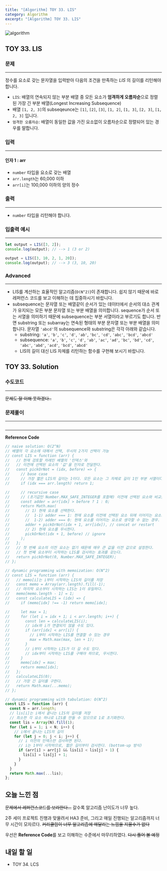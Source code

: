 ```yaml
---
title: "[Algorithm] TOY 33. LIS"
category: Algorithm
excerpt: "[Algorithm] TOY 33. LIS"
---
```


![algorithm](https://user-images.githubusercontent.com/83164003/131701318-f0ff36c4-1fcc-4f21-b978-18a9d8ec3386.jpg)
## TOY 33. LIS
### 문제
---
정수를 요소로 갖는 문자열을 입력받아 다음의 조건을 만족하는 *LIS* 의 길이를 리턴해야 합니다.

- `LIS`: 배열의 연속되지 않는 부분 배열 중 모든 요소가 **엄격하게 오름차순**으로 정렬된 가장 긴 부분 배열(Longest Increasing Subsequence)
- 배열 `[1, 2, 3]`의 subseqeunce는 `[1]`, `[2]`, `[3]`, `[1, 2]`, `[1, 3]`, `[2, 3]`, `[1, 2, 3]` 입니다.
- `엄격한 오름차순`: 배열이 동일한 값을 가진 요소없이 오름차순으로 정렬되어 있는 경우를 말합니다.

### 입력
---
#### 인자 1 : arr
- `number` 타입을 요소로 갖는 배열
- `arr.length`는 60,000 이하
- `arr[i]`는 100,000 이하의 양의 정수


### 출력
---
- `number` 타입을 리턴해야 합니다.

### 입출력 예시
---
```javascript
let output = LIS([3, 2]);
console.log(output); // --> 1 (3 or 2)

output = LIS([3, 10, 2, 1, 20]);
console.log(output); // --> 3 (3, 10, 20)
```

### Advanced
---
- LIS를 계산하는 효율적인 알고리즘(`O(N^2)`)이 존재합니다. 쉽지 않기 때문에 바로 레퍼런스 코드를 보고 이해하는 데 집중하시기 바랍니다.
- subsequence는 문자열 또는 배열같이 순서가 있는 데이터에서 순서의 대소 관계가 유지되는 모든 부분 문자열 또는 부분 배열을 의미합니다. sequence가 순서 또는 서열을 의미하기 때문에 subsequence는 부분 서열이라고 부르기도 합니다. 반면 substring 또는 subarray는 연속된 형태의 부분 문자열 또는 부분 배열을 의미합니다. 문자열 `'abcd'`의 subsequence와 substring은 각각 아래와 같습니다.
  - substring: `'a'`, `'b'`, `'c'`, `'d'`, `'ab'`, `'bc'`, `'cd'`, `'abc'`, `'bcd'`, `'abcd'`
  - subsequence: `'a'`, `'b'`, `'c'`, `'d'`, `'ab'`, `'ac'`, `'ad'`, `'bc'`, `'bd'`, `'cd'`, `'abc'`, `'abd'`, `'acd'`, `'bcd'`, `'abcd'`
  - LIS의 길이 대신 LIS 자체를 리턴하는 함수를 구현해 보시기 바랍니다.

## TOY 33. Solution
### 수도코드
---
~~문제도 잘 이해 못하겠다..~~

### 문제풀이 
---

```javascript

```
--- 

**Reference Code**
```javascript
// naive solution: O(2^N)
// 배열의 각 요소에 대해서 선택, 무시의 2가지 선택이 가능
// const LIS = function (arr) {
//   // 현재 검토할 차례인 배열의 '인덱스'와
//   // 이전에 선택된 요소의 '값'을 인자로 전달한다.
//   const pickOrNot = (idx, before) => {
//     // base case
//     // 가장 짧은 LIS의 길이는 1이다. 모든 요소는 그 자체로 길이 1인 부분 서열이다.
//     if (idx === arr.length) return 1;

//     // recursive case
//     // (초기값인 Number.MAX_SAFE_INTEGER를 포함해) 이전에 선택된 요소와 비교를 한다.
//     const adder = arr[idx] > before ? 1 : 0;
//     return Math.max(
//       // 1) 현재 요소를 선택한다.
//       //  1-1) adder === 1: 현재 요소를 이전에 선택된 요소 뒤에 이어지는 요소로 생각해 LIS의 길이에 1을 더한다.
//       //  1-2) adder === 0: 현재 요소를 이어지는 요소로 생각할 수 없는 경우. 이전 요소를 건너뛰고 LIS의 처음 또는 중간 요소로 현재 요소를 선택한다.
//       adder + pickOrNot(idx + 1, arr[idx]), // concat or restart
//       // 2) 현재 요소를 무시한다.
//       pickOrNot(idx + 1, before) // ignore
//     );
//   };
//   // 첫 번째 요소의 이전 요소는 없기 때문에 매우 큰 값을 이전 값으로 설정한다.
//   // 첫 번째 요소부터 시작하는 LIS를 검사하는 효과를 갖는다.
//   return pickOrNot(0, Number.MAX_SAFE_INTEGER);
// };

// dynamic programming with memoization: O(N^2)
// const LIS = function (arr) {
//   // memo[i]는 i부터 시작하는 LIS의 길이를 저장
//   const memo = Array(arr.length).fill(-1);
//   // 마지막 요소부터 시작하는 LIS는 1이 유일하다.
//   memo[memo.length - 1] = 1;
//   const calculateLIS = (idx) => {
//     if (memo[idx] !== -1) return memo[idx];

//     let max = 1;
//     for (let i = idx + 1; i < arr.length; i++) {
//       const len = calculateLIS(i);
//       // idx와 i가 연결되지 않을 수도 있다.
//       if (arr[idx] < arr[i]) {
//         // i부터 시작하는 LIS를 연결할 수 있는 경우
//         max = Math.max(max, len + 1);
//       }
//       // i부터 시작하는 LIS가 더 길 수도 있다.
//       // idx부터 시작하는 LIS를 구해야 하므로, 무시한다.
//     }
//     memo[idx] = max;
//     return memo[idx];
//   };
//   calculateLIS(0);
//   // 가장 긴 길이를 구한다.
//   return Math.max(...memo);
// };

// dynamic programming with tabulation: O(N^2)
const LIS = function (arr) {
  const N = arr.length;
  // lis[i]는 i에서 끝나는 LIS의 길이를 저장
  // 최소한 각 요소 하나로 LIS를 만들 수 있으므로 1로 초기화한다.
  const lis = Array(N).fill(1);
  for (let i = 1; i < N; i++) {
    // i에서 끝나는 LIS의 길이
    for (let j = 0; j < i; j++) {
      // i 이전의 인덱스만 검사하면 된다.
      // i는 1부터 시작하므로, 짧은 길이부터 검사한다. (bottom-up 방식)
      if (arr[i] > arr[j] && lis[i] < lis[j] + 1) {
        lis[i] = lis[j] + 1;
      }
    }
  }
  return Math.max(...lis);
};
```

## 오늘 느낀 점
~~문제에서 레퍼런스코드를 보라한다...~~ 갈수록 알고리즘 난이도가 너무 높다. 

2주 세미 프로젝트 진행과 맞물려서 HA3 준비, 그리고 매일 진행되는 알고리즘까지 너무 시간이 모자르다. ~~커리큘럼이 너무 알고리즘에 매달리는 느낌을 지울수가 없다~~

우선은 **Reference Code**를 보고 이해하는 수준에서 마무리하였다.  ~~다시 풀어 볼 예정~~

## 내일 할 일
- TOY 34. LCS
